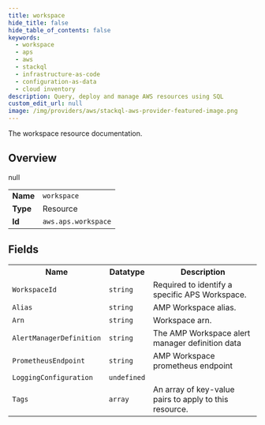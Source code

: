 ```yaml
---
title: workspace
hide_title: false
hide_table_of_contents: false
keywords:
  - workspace
  - aps
  - aws
  - stackql
  - infrastructure-as-code
  - configuration-as-data
  - cloud inventory
description: Query, deploy and manage AWS resources using SQL
custom_edit_url: null
image: /img/providers/aws/stackql-aws-provider-featured-image.png
---
```

The workspace resource documentation.

## Overview
<table><tbody>
<tr><td><b>Name</b></td><td><code>workspace</code></td></tr>
<tr><td><b>Type</b></td><td>Resource</td></tr>
null
<tr><td><b>Id</b></td><td><code>aws.aps.workspace</code></td></tr>
</tbody></table>

## Fields
<table><tbody>
<tr><th>Name</th><th>Datatype</th><th>Description</th></tr>
<tr><td><code>WorkspaceId</code></td><td><code>string</code></td><td>Required to identify a specific APS Workspace.</td></tr><tr><td><code>Alias</code></td><td><code>string</code></td><td>AMP Workspace alias.</td></tr><tr><td><code>Arn</code></td><td><code>string</code></td><td>Workspace arn.</td></tr><tr><td><code>AlertManagerDefinition</code></td><td><code>string</code></td><td>The AMP Workspace alert manager definition data</td></tr><tr><td><code>PrometheusEndpoint</code></td><td><code>string</code></td><td>AMP Workspace prometheus endpoint</td></tr><tr><td><code>LoggingConfiguration</code></td><td><code>undefined</code></td><td></td></tr><tr><td><code>Tags</code></td><td><code>array</code></td><td>An array of key-value pairs to apply to this resource.</td></tr>
</tbody></table>